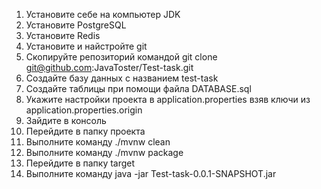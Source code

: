 1. Установите себе на компьютер JDK
2. Установите PostgreSQL
3. Установите Redis
4. Установите и найстройте git
5. Скопируйте репозиторий командой git clone git@github.com:JavaToster/Test-task.git
6. Создайте базу данных с названием test-task
7. Создайте таблицы при помощи файла DATABASE.sql
8. Укажите настройки проекта в application.properties взяв ключи из application.properties.origin
9. Зайдите в консоль
10. Перейдите в папку проекта
11. Выполните команду ./mvnw clean
12. Выполните команду ./mvnw package
13. Перейдите в папку target
14. Выполните команду java -jar Test-task-0.0.1-SNAPSHOT.jar
